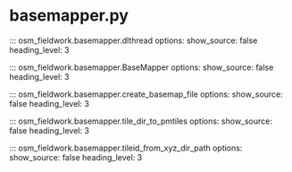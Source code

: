 # basemapper.py

::: osm_fieldwork.basemapper.dlthread
options:
show_source: false
heading_level: 3

::: osm_fieldwork.basemapper.BaseMapper
options:
show_source: false
heading_level: 3

::: osm_fieldwork.basemapper.create_basemap_file
options:
show_source: false
heading_level: 3

::: osm_fieldwork.basemapper.tile_dir_to_pmtiles
options:
show_source: false
heading_level: 3

::: osm_fieldwork.basemapper.tileid_from_xyz_dir_path
options:
show_source: false
heading_level: 3
